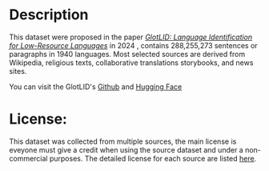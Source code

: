 # Description

This dataset were proposed in the paper [*GlotLID: Language Identification for Low-Resource Languages*](https://arxiv.org/pdf/2310.16248) in 2024 , contains 288,255,273 sentences or paragraphs in 1940 languages. Most selected sources are derived from Wikipedia, religious texts, collaborative translations storybooks, and news sites.

You can visit the GlotLID's [Github](https://github.com/cisnlp/GlotLID/tree/main?tab=readme-ov-file) and [Hugging Face](https://huggingface.co/datasets/cis-lmu/glotlid-corpus)
# License: 
This dataset was collected from multiple sources, the main license is eveyone must give a credit when using the source dataset and under a non-commercial purposes. The detailed license for each source are listed [here](https://github.com/cisnlp/GlotLID/blob/main/sources.md).